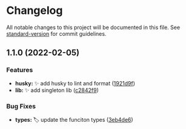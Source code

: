 # Changelog

All notable changes to this project will be documented in this file. See [standard-version](https://github.com/conventional-changelog/standard-version) for commit guidelines.

## 1.1.0 (2022-02-05)

### Features

- **husky:** :sparkles: add husky to lint and format ([1921d9f](https://github.com/AndrewLawendy/use-singleton-react-state/commit/1921d9f5328b0380d4a9efe1532b24b36f8989ac))
- **lib:** :sparkles: add singleton lib ([c2842f9](https://github.com/AndrewLawendy/use-singleton-react-state/commit/c2842f9be7d8b4cfe82e4097aa5cc36c51d6b253))

### Bug Fixes

- **types:** :label: update the funciton types ([3eb4de6](https://github.com/AndrewLawendy/use-singleton-react-state/commit/3eb4de62cf968b8ff72587a43fac28576e7d3059))
